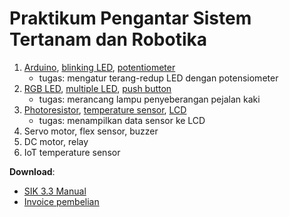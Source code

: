 # Praktikum Pengantar Sistem Tertanam dan Robotika

1. [Arduino](00_arduino.md), [blinking LED](01_blink.md), [potentiometer](02_potentiometer.md)
    - tugas: mengatur terang-redup LED dengan potensiometer
2. [RGB LED](03_rgb.md), [multiple LED](04_multiled.md), [push button](05_pushbutton.md)
    - tugas: merancang lampu penyeberangan pejalan kaki
3. [Photoresistor](06_photoresistor.md), [temperature sensor](07_temp.md), [LCD](15_lcdscreen.md)
    - tugas: menampilkan data sensor ke LCD
4. Servo motor, flex sensor, buzzer
5. DC motor, relay
6. IoT temperature sensor

**Download**:
- [SIK 3.3 Manual](https://cdn.sparkfun.com/datasheets/Kits/SIK/V33/SIK%203.3%20Manual.pdf)
- [Invoice pembelian](invoice.pdf)
